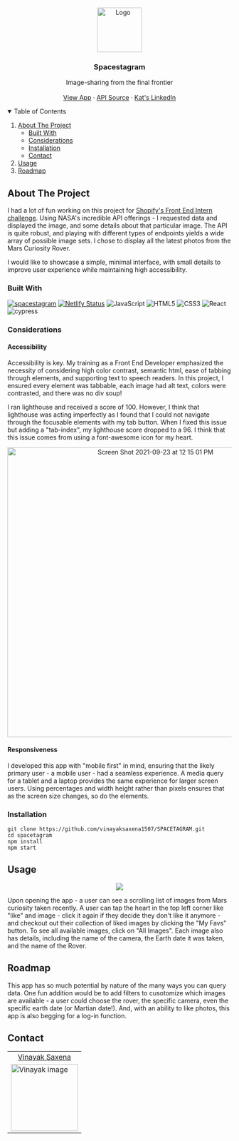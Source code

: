 <!-- PROJECT LOGO -->
<br />
<p align="center">
    <img src="https://user-images.githubusercontent.com/49215782/133957842-2cb1b349-8a80-46c1-b7a8-6caab7d90d55.png" alt="Logo" width="100" height="100">
  </a>

  <h3 align="center">Spacestagram</h3>

  <p align="center">
    Image-sharing from the final frontier
    <br />
    <br />
    <a href="https://vinayak-spacetagram.netlify.app/">View App</a>
    ·
    <a href="https://github.com/chrisccerami/mars-photo-api">API Source</a>
    ·
    <a href="https://www.linkedin.com/in/vinayakravisaxena/">Kat's LinkedIn</a>
  </p>
</p>

<!-- TABLE OF CONTENTS -->
<details open="open">
  <summary>Table of Contents</summary>
  <ol>
    <li>
      <a href="#about-the-project">About The Project</a>
      <ul>
        <li><a href="#built-with">Built With</a></li>
        <li><a href="#considerations">Considerations</a></li>
        <li><a href="#installation">Installation</a></li>
        <li><a href="#contact">Contact</a></li>
      </ul>
    </li>
    </li>
    <li><a href="#usage">Usage</a></li>
    <li><a href="#roadmap">Roadmap</a></li>
  </ol>
</details>

<!-- ABOUT THE PROJECT -->

## About The Project

I had a lot of fun working on this project for [Shopify's Front End Intern challenge](https://docs.google.com/document/d/13zXpyrC2yGxoLXKktxw2VJG2Jw8SdUfliLM-bYQLjqE/edit). Using NASA's incredible API offerings - I requested data and displayed the image, and some details about that particular image. The API is quite robust, and playing with different types of endpoints yields a wide array of possible image sets. I chose to display all the latest photos from the Mars Curiosity Rover.

I would like to showcase a simple, minimal interface, with small details to improve user experience while maintaining high accessibility.

### Built With

[![spacestagram](https://circleci.com/gh/k-atwhite/spacestagram.svg?style=svg)](https://app.circleci.com/pipelines/github/k-atwhite/spacestagram)
[![Netlify Status](https://api.netlify.com/api/v1/badges/3cde6c01-55e0-43df-bb9c-71fec55391f9/deploy-status)](https://app.netlify.com/sites/spacestagram-kw/deploys)
![JavaScript](https://img.shields.io/badge/javascript-%23323330.svg?style=for-the-badge&logo=javascript&logoColor=%23F7DF1E)
![HTML5](https://img.shields.io/badge/html5-%23E34F26.svg?style=for-the-badge&logo=html5&logoColor=white)
![CSS3](https://img.shields.io/badge/css3-%231572B6.svg?style=for-the-badge&logo=css3&logoColor=white)
![React](https://img.shields.io/badge/react-%2320232a.svg?style=for-the-badge&logo=react&logoColor=%2361DAFB)
![cypress](https://img.shields.io/badge/-cypress-%23E5E5E5?style=for-the-badge&logo=cypress&logoColor=058a5e)

### Considerations

#### Accessibility

Accessibility is key. My training as a Front End Developer emphasized the necessity of considering high color contrast, semantic html, ease of tabbing through elements, and supporting text to speech readers. In this project, I ensured every element was tabbable, each image had alt text, colors were contrasted, and there was no div soup!

I ran lighthouse and received a score of 100. However, I think that lighthouse was acting imperfectly as I found that I could not navigate through the focusable elements with my tab button. When I fixed this issue but adding a "tab-index", my lighthouse score dropped to a 96. I think that this issue comes from using a font-awesome icon for my heart.

<p align="center"><img width="650" alt="Screen Shot 2021-09-23 at 12 15 01 PM" src="https://user-images.githubusercontent.com/49215782/134561869-ae879b14-40ae-4d4e-b48f-25c9ef748dad.png"></p>


#### Responsiveness

I developed this app with "mobile first" in mind, ensuring that the likely primary user - a mobile user - had a seamless experience. A media query for a tablet and a laptop provides the same experience for larger screen users. Using percentages and width height rather than pixels ensures that as the screen size changes, so do the elements.

### Installation

```
git clone https://github.com/vinayaksaxena1507/SPACETAGRAM.git
cd spacetagram
npm install
npm start
```

## Usage

<p align="center"><img src=https://media.giphy.com/media/yJJPleogN0lLOIRBiD/giphy.gif?cid=790b761149f6c8f73d64143a1004072ebcd9cbfe8e99f0df&rid=giphy.gif&ct=g ></p>

Upon opening the app - a user can see a scrolling list of images from Mars curiosity taken recently. A user can tap the heart in the top left corner like "like" and image - click it again if they decide they don't like it anymore - and checkout out their collection of liked images by clicking the "My Favs" button. To see all available images, click on "All Images". Each image also has details, including the name of the camera, the Earth date it was taken, and the name of the Rover.

## Roadmap

This app has so much potential by nature of the many ways you can query data. One fun addition would be to add filters to cusotomize which images are available - a user could choose the rover, the specific camera, even the specific earth date (or Martian date!). And, with an ability to like photos, this app is also begging for a log-in function.

## Contact

<table>
  <tr>
    <td align="center"> <a href="https://github.com/vinayaksaxena1507">Vinayak Saxena</td>
  </tr>
    <td><img src="https://avatars.githubusercontent.com/u/41303186?s=96&v=4" alt="Vinayak image" width="150" height="auto" /></td>
</table>
